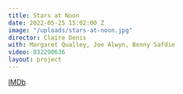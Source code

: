 ```yaml
---
title: Stars at Noon
date: 2022-05-25 15:02:00 Z
image: "/uploads/stars-at-noon.jpg"
director: Claire Denis
with: Margaret Qualley, Joe Alwyn, Benny Safdie
video: 832290636
layout: project
---
```


[IMDb](https://www.imdb.com/title/tt10354106/?ref_=nv_sr_srsg_0_tt_8_nm_0_q_stars%2520at%2520noon)